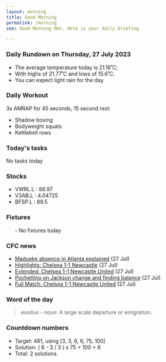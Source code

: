 ```yaml
---
layout: morning
title: Good Morning
permalink: /morning
seo: Good Morning Mat, Here is your daily briefing

---
```


<!-- weather_marker starts -->
### Daily Rundown on Thursday, 27 July 2023

- The average temperature today is 21.16˚C;
- With highs of 21.77˚C and lows of 15.6˚C.
- You can expect light rain for the day.

<!-- weather_marker ends -->

### Daily Workout
<!-- workout_marker starts -->
3x AMRAP for 45 seconds, 15 second rest:

- Shadow boxing
- Bodyweight squats
- Kettlebell rows

<!-- workout_marker ends -->

### Today's tasks
<!-- task_marker starts -->
No tasks today
<!-- task_marker ends -->

### Stocks

<!-- stocks_marker starts -->

- VWRL.L : 88.97
- V3AB.L : 4.04725
- BFSP.L : 89.5

<!-- stocks_marker ends -->

### Fixtures

<!-- sports_marker starts -->

<ul>
- No fixtures today</ul>

<!-- sports_marker ends -->

### CFC news

<!-- cfc_marker starts -->
- [Madueke absence in Atlanta explained](https://chelseafc.com/en/news/article/madueke-absence-in-atlanta-explained) (27 Jul)
- [Highlights: Chelsea 1-1 Newcastle](https://chelseafc.com/en/video/highlights-chelsea-1-1-newcastle) (27 Jul)
- [Extended: Chelsea 1-1 Newcastle United](https://chelseafc.com/en/video/extended-chelsea-1-1-newcastle-united-27-07-2023) (27 Jul)
- [Pochettino on Jackson change and finding balance](https://chelseafc.com/en/news/article/pochettino-on-finding-balance-and-jackson-change) (27 Jul)
- [Full Match: Chelsea 1-1 Newcastle United](https://chelseafc.com/en/video/full-match-chelsea-1-1-newcastle-united-27-07-2023) (27 Jul)

<!-- cfc_marker ends -->

### Word of the day
<!-- word_marker starts -->

 > exodus - noun: A large scale departure or emigration.

<!-- word_marker ends -->

### Countdown numbers
<!-- game_marker starts -->

- Target: 481, using [3, 3, 6, 6, 75, 100]
- Solution: ( 6 - 3 / 3 ) x 75 + 100 + 6
- Total: 2 solutions.

<!-- game_marker ends -->
